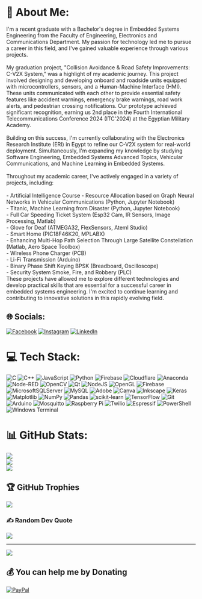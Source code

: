 # 💫 About Me:
I'm a recent graduate with a Bachelor's degree in Embedded Systems Engineering from the Faculty of Engineering, Electronics and Communications Department. My passion for technology led me to pursue a career in this field, and I've gained valuable experience through various projects.<br><br>My graduation project, "Collision Avoidance & Road Safety Improvements: C-V2X System," was a highlight of my academic journey. This project involved designing and developing onboard and roadside units equipped with microcontrollers, sensors, and a Human-Machine Interface (HMI). These units communicated with each other to provide essential safety features like accident warnings, emergency brake warnings, road work alerts, and pedestrian crossing notifications. Our prototype achieved significant recognition, earning us 2nd place in the Fourth International Telecommunications Conference 2024 (ITC'2024) at the Egyptian Military Academy.<br><br>Building on this success, I'm currently collaborating with the Electronics Research Institute (ERI) in Egypt to refine our C-V2X system for real-world deployment. Simultaneously, I'm expanding my knowledge by studying Software Engineering, Embedded Systems Advanced Topics, Vehicular Communications, and Machine Learning in Embedded Systems.<br><br>Throughout my academic career, I've actively engaged in a variety of projects, including:<br><br>- Artificial Intelligence Course - Resource Allocation based on Graph Neural Networks in Vehicular Communications (Python, Jupyter Notebook)<br>- Titanic, Machine Learning from Disaster (Python, Jupyter Notebook)<br>- Full Car Speeding Ticket System (Esp32 Cam, IR Sensors, Image Processing, Matlab)<br>- Glove for Deaf (ATMEGA32, FlexSensors, Ateml Studio)<br>- Smart Home (PIC18F46K20, MPLABX)<br>- Enhancing Multi-Hop Path Selection Through Large Satellite Constellation (Matlab, Aero Space Toolbox)<br>- Wireless Phone Charger (PCB)<br>- Li-Fi Transmission (Arduino)<br>- Binary Phase Shift Keying BPSK (Breadboard, Oscilloscope)<br>- Security System Smoke, Fire, and Robbery (PLC)<br>These projects have allowed me to explore different technologies and develop practical skills that are essential for a successful career in embedded systems engineering. I'm excited to continue learning and contributing to innovative solutions in this rapidly evolving field.


## 🌐 Socials:
[![Facebook](https://img.shields.io/badge/Facebook-%231877F2.svg?logo=Facebook&logoColor=white)](https://facebook.com/https://www.facebook.com/adham.khaled.3998263/) [![Instagram](https://img.shields.io/badge/Instagram-%23E4405F.svg?logo=Instagram&logoColor=white)](https://instagram.com/https://www.instagram.com/adham.hidawy/) [![LinkedIn](https://img.shields.io/badge/LinkedIn-%230077B5.svg?logo=linkedin&logoColor=white)](https://linkedin.com/in/www.linkedin.com/in/adham-khaled) 

# 💻 Tech Stack:
![C](https://img.shields.io/badge/c-%2300599C.svg?style=for-the-badge&logo=c&logoColor=white) ![C++](https://img.shields.io/badge/c++-%2300599C.svg?style=for-the-badge&logo=c%2B%2B&logoColor=white) ![JavaScript](https://img.shields.io/badge/javascript-%23323330.svg?style=for-the-badge&logo=javascript&logoColor=%23F7DF1E) ![Python](https://img.shields.io/badge/python-3670A0?style=for-the-badge&logo=python&logoColor=ffdd54) ![Firebase](https://img.shields.io/badge/firebase-%23039BE5.svg?style=for-the-badge&logo=firebase) ![Cloudflare](https://img.shields.io/badge/Cloudflare-F38020?style=for-the-badge&logo=Cloudflare&logoColor=white) ![Anaconda](https://img.shields.io/badge/Anaconda-%2344A833.svg?style=for-the-badge&logo=anaconda&logoColor=white) ![Node-RED](https://img.shields.io/badge/Node--RED-%238F0000.svg?style=for-the-badge&logo=node-red&logoColor=white) ![OpenCV](https://img.shields.io/badge/opencv-%23white.svg?style=for-the-badge&logo=opencv&logoColor=white) ![Qt](https://img.shields.io/badge/Qt-%23217346.svg?style=for-the-badge&logo=Qt&logoColor=white) ![NodeJS](https://img.shields.io/badge/node.js-6DA55F?style=for-the-badge&logo=node.js&logoColor=white) ![OpenGL](https://img.shields.io/badge/OpenGL-%23FFFFFF.svg?style=for-the-badge&logo=opengl) ![Firebase](https://img.shields.io/badge/firebase-a08021?style=for-the-badge&logo=firebase&logoColor=ffcd34) ![MicrosoftSQLServer](https://img.shields.io/badge/Microsoft%20SQL%20Server-CC2927?style=for-the-badge&logo=microsoft%20sql%20server&logoColor=white) ![MySQL](https://img.shields.io/badge/mysql-4479A1.svg?style=for-the-badge&logo=mysql&logoColor=white) ![Adobe](https://img.shields.io/badge/adobe-%23FF0000.svg?style=for-the-badge&logo=adobe&logoColor=white) ![Canva](https://img.shields.io/badge/Canva-%2300C4CC.svg?style=for-the-badge&logo=Canva&logoColor=white) ![Inkscape](https://img.shields.io/badge/Inkscape-e0e0e0?style=for-the-badge&logo=inkscape&logoColor=080A13) ![Keras](https://img.shields.io/badge/Keras-%23D00000.svg?style=for-the-badge&logo=Keras&logoColor=white) ![Matplotlib](https://img.shields.io/badge/Matplotlib-%23ffffff.svg?style=for-the-badge&logo=Matplotlib&logoColor=black) ![NumPy](https://img.shields.io/badge/numpy-%23013243.svg?style=for-the-badge&logo=numpy&logoColor=white) ![Pandas](https://img.shields.io/badge/pandas-%23150458.svg?style=for-the-badge&logo=pandas&logoColor=white) ![scikit-learn](https://img.shields.io/badge/scikit--learn-%23F7931E.svg?style=for-the-badge&logo=scikit-learn&logoColor=white) ![TensorFlow](https://img.shields.io/badge/TensorFlow-%23FF6F00.svg?style=for-the-badge&logo=TensorFlow&logoColor=white) ![Git](https://img.shields.io/badge/git-%23F05033.svg?style=for-the-badge&logo=git&logoColor=white) ![Arduino](https://img.shields.io/badge/-Arduino-00979D?style=for-the-badge&logo=Arduino&logoColor=white) ![Mosquitto](https://img.shields.io/badge/mosquitto-%233C5280.svg?style=for-the-badge&logo=eclipsemosquitto&logoColor=white) ![Raspberry Pi](https://img.shields.io/badge/-RaspberryPi-C51A4A?style=for-the-badge&logo=Raspberry-Pi) ![Twilio](https://img.shields.io/badge/Twilio-F22F46?style=for-the-badge&logo=Twilio&logoColor=white) ![Espressif](https://img.shields.io/badge/espressif-E7352C.svg?style=for-the-badge&logo=espressif&logoColor=white) ![PowerShell](https://img.shields.io/badge/PowerShell-%235391FE.svg?style=for-the-badge&logo=powershell&logoColor=white) ![Windows Terminal](https://img.shields.io/badge/Windows%20Terminal-%234D4D4D.svg?style=for-the-badge&logo=windows-terminal&logoColor=white)
# 📊 GitHub Stats:
![](https://github-readme-stats.vercel.app/api?username=adhamhidawy&theme=dark&hide_border=true&include_all_commits=true&count_private=false)<br/>
![](https://github-readme-streak-stats.herokuapp.com/?user=adhamhidawy&theme=dark&hide_border=true)<br/>
![](https://github-readme-stats.vercel.app/api/top-langs/?username=adhamhidawy&theme=dark&hide_border=true&include_all_commits=true&count_private=false&layout=compact)

## 🏆 GitHub Trophies
![](https://github-profile-trophy.vercel.app/?username=adhamhidawy&theme=radical&no-frame=false&no-bg=false&margin-w=4)

### ✍️ Random Dev Quote
![](https://quotes-github-readme.vercel.app/api?type=horizontal&theme=radical)

---
[![](https://visitcount.itsvg.in/api?id=adhamhidawy&icon=0&color=0)](https://visitcount.itsvg.in)

  ## 💰 You can help me by Donating
  [![PayPal](https://img.shields.io/badge/PayPal-00457C?style=for-the-badge&logo=paypal&logoColor=white)](https://paypal.me/@adhamhidawy) 

  
<!-- Proudly created with GPRM ( https://gprm.itsvg.in ) -->
